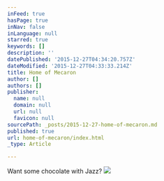 ```yaml
---
inFeed: true
hasPage: true
inNav: false
inLanguage: null
starred: true
keywords: []
description: ''
datePublished: '2015-12-27T04:34:20.757Z'
dateModified: '2015-12-27T04:33:33.214Z'
title: Home of Mecaron
author: []
authors: []
publisher:
  name: null
  domain: null
  url: null
  favicon: null
sourcePath: _posts/2015-12-27-home-of-mecaron.md
published: true
url: home-of-mecaron/index.html
_type: Article

---
```

Want some chocolate with Jazz?
![](https://the-grid-user-content.s3-us-west-2.amazonaws.com/15f41a11-9886-4b01-aa96-297507cc3d59.jpg)